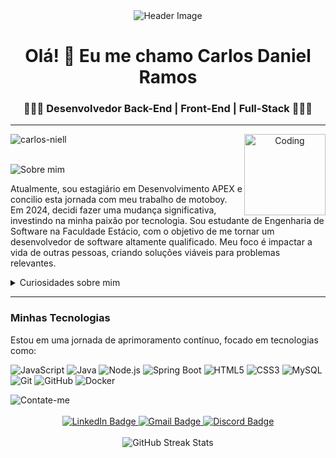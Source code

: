 <div align="center">
  <img src="https://raw.githubusercontent.com/halfrost/halfrost/master/icons/header_.png" alt="Header Image">
  <h1>Olá! 👋 Eu me chamo Carlos Daniel Ramos</h1>
  <h3> 👨🏾‍💻 Desenvolvedor Back-End | Front-End | Full-Stack 👨🏾‍💻 </h3>
</div>

---

<div align="center">
  <img align="right" alt="Coding" width="130" src="https://miro.medium.com/max/680/0*7Q3yvSIv_t0ioJ-Z.gif"/>
  <p align="left">
    <img src="https://komarev.com/ghpvc/?username=carlos-niell&label=Profile%20views&color=0e75b6&style=flat" alt="carlos-niell" />
  </p>
  <br>

  <div align="left">
    <img src="https://github.com/Carlos-niell/Carlos-niell/assets/114493985/59349ce6-ef9e-4eb1-8bcc-f4fd359f35f7" alt="Sobre mim">
    <p>Atualmente, sou estagiário em Desenvolvimento APEX e concilio esta jornada com meu trabalho de motoboy. Em 2024, decidi fazer uma mudança significativa, investindo na minha paixão por tecnologia. Sou estudante de Engenharia de Software na Faculdade Estácio, com o objetivo de me tornar um desenvolvedor de software altamente qualificado. Meu foco é impactar a vida de outras pessoas, criando soluções viáveis para problemas relevantes.</p>
  </div>

  <div align="left">
    <details>
      <summary>Curiosidades sobre mim</summary>
      <ul>
        <li>Sou natural de <a href="https://pt.wikipedia.org/wiki/Bras%C3%ADlia" target="_blank">Brasília/DF</a>.</li>
        <li>Gosto de ler e pilotar moto.</li>
        <li>Estou lendo atualmente: <a href="https://a.co/d/bfQ31wF" target="_blank">Introdução à Linguagem SQL</a>.</li>
        <li>Gosto de ouvir podcasts. Os principais que escuto são: <a href="https://www.youtube.com/watch?v=666m6E4mqkc&list=PLHz_AreHm4dlAL49NfFvf7lUP2jrcMlYQ" target="_blank">Curso em Vídeo</a>, <a href="https://open.spotify.com/show/0" target="_blank">Inteligência Ltda.</a>, <a href="https://open.spotify.com/show/1" target="_blank">Código Fonte</a>, e <a href="https://open.spotify.com/show/2" target="_blank">FalaDev</a>.</li>
      </ul>
    </details>
  </div>

  ---

  <div align="left">
    <h3>Minhas Tecnologias</h3>
    <p>Estou em uma jornada de aprimoramento contínuo, focado em tecnologias como:</p>
    <p>
      <img src="https://img.shields.io/badge/JavaScript-F7DF1E?style=for-the-badge&logo=javascript&logoColor=black" alt="JavaScript" />
      <img src="https://img.shields.io/badge/Java-007396?style=for-the-badge&logo=java&logoColor=white" alt="Java" />
      <img src="https://img.shields.io/badge/Node.js-339933?style=for-the-badge&logo=nodedotjs&logoColor=white" alt="Node.js" />
      <img src="https://img.shields.io/badge/Spring_Boot-6DB33F?style=for-the-badge&logo=springboot&logoColor=white" alt="Spring Boot" />
      <img src="https://img.shields.io/badge/HTML5-E34F26?style=for-the-badge&logo=html5&logoColor=white" alt="HTML5" />
      <img src="https://img.shields.io/badge/CSS3-1572B6?style=for-the-badge&logo=css3&logoColor=white" alt="CSS3" />
      <img src="https://img.shields.io/badge/MySQL-4479A1?style=for-the-badge&logo=mysql&logoColor=white" alt="MySQL" />
      <img src="https://img.shields.io/badge/Git-F05032?style=for-the-badge&logo=git&logoColor=white" alt="Git" />
      <img src="https://img.shields.io/badge/GitHub-100000?style=for-the-badge&logo=github&logoColor=white" alt="GitHub" />
      <img src="https://img.shields.io/badge/Docker-2496ED?style=for-the-badge&logo=docker&logoColor=white" alt="Docker" />
    </p>


  
  <div align="left">
    <img src="https://github.com/Carlos-niell/Carlos-niell/assets/114493985/68dd426a-014a-4225-967b-3f914c27dffd" alt="Contate-me">
  


<div align="center">
  <br>
  <a href="https://www.linkedin.com/in/carlosddaniel/" target="_blank">
    <img src="https://img.shields.io/badge/LinkedIn-0077B5?style=for-the-badge&logo=linkedin&logoColor=white" alt="LinkedIn Badge">
  </a>
  <a href="mailto:carlos.carlosfapro22@gmail.com" target="_blank">
    <img src="https://img.shields.io/badge/Gmail-D14836?style=for-the-badge&logo=gmail&logoColor=white" alt="Gmail Badge">
  </a>
  <a href="https://discord.com/.carlosddaniel" target="_blank">
    <img src="https://img.shields.io/badge/Discord-5865F2.svg?style=for-the-badge&logo=Discord&logoColor=white" alt="Discord Badge">
  </a>
  <br>
  <br>
  <img src="https://github-readme-streak-stats.herokuapp.com/?user=carlos-niell&show_icons=true&theme=transparent" alt="GitHub Streak Stats">
</div>

